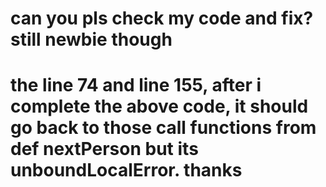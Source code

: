 # can you pls check my code and fix? still newbie though
# the line 74 and line 155, after i complete the above code, it should go back to those call functions from def  nextPerson but its unboundLocalError. thanks

